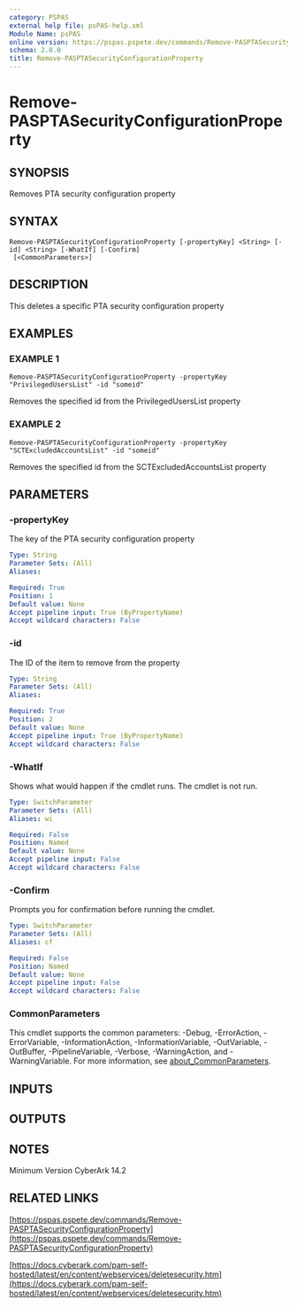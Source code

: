 ```yaml
---
category: PSPAS
external help file: psPAS-help.xml
Module Name: psPAS
online version: https://pspas.pspete.dev/commands/Remove-PASPTASecurityConfigurationProperty
schema: 2.0.0
title: Remove-PASPTASecurityConfigurationProperty
---
```


# Remove-PASPTASecurityConfigurationProperty

## SYNOPSIS
Removes PTA security configuration property

## SYNTAX

```
Remove-PASPTASecurityConfigurationProperty [-propertyKey] <String> [-id] <String> [-WhatIf] [-Confirm]
 [<CommonParameters>]
```

## DESCRIPTION
This deletes a specific PTA security configuration property

## EXAMPLES

### EXAMPLE 1
```
Remove-PASPTASecurityConfigurationProperty -propertyKey "PrivilegedUsersList" -id "someid"
```

Removes the specified id from the PrivilegedUsersList property

### EXAMPLE 2
```
Remove-PASPTASecurityConfigurationProperty -propertyKey "SCTExcludedAccountsList" -id "someid"
```

Removes the specified id from the SCTExcludedAccountsList property

## PARAMETERS

### -propertyKey
The key of the PTA security configuration property

```yaml
Type: String
Parameter Sets: (All)
Aliases:

Required: True
Position: 1
Default value: None
Accept pipeline input: True (ByPropertyName)
Accept wildcard characters: False
```

### -id
The ID of the item to remove from the property

```yaml
Type: String
Parameter Sets: (All)
Aliases:

Required: True
Position: 2
Default value: None
Accept pipeline input: True (ByPropertyName)
Accept wildcard characters: False
```

### -WhatIf
Shows what would happen if the cmdlet runs.
The cmdlet is not run.

```yaml
Type: SwitchParameter
Parameter Sets: (All)
Aliases: wi

Required: False
Position: Named
Default value: None
Accept pipeline input: False
Accept wildcard characters: False
```

### -Confirm
Prompts you for confirmation before running the cmdlet.

```yaml
Type: SwitchParameter
Parameter Sets: (All)
Aliases: cf

Required: False
Position: Named
Default value: None
Accept pipeline input: False
Accept wildcard characters: False
```

### CommonParameters
This cmdlet supports the common parameters: -Debug, -ErrorAction, -ErrorVariable, -InformationAction, -InformationVariable, -OutVariable, -OutBuffer, -PipelineVariable, -Verbose, -WarningAction, and -WarningVariable. For more information, see [about_CommonParameters](http://go.microsoft.com/fwlink/?LinkID=113216).

## INPUTS

## OUTPUTS

## NOTES
Minimum Version CyberArk 14.2

## RELATED LINKS

[https://pspas.pspete.dev/commands/Remove-PASPTASecurityConfigurationProperty](https://pspas.pspete.dev/commands/Remove-PASPTASecurityConfigurationProperty)

[https://docs.cyberark.com/pam-self-hosted/latest/en/content/webservices/deletesecurity.htm](https://docs.cyberark.com/pam-self-hosted/latest/en/content/webservices/deletesecurity.htm)
